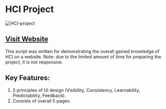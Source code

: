 # HCI Project
![HCI-project](https://user-images.githubusercontent.com/89376296/132988620-88ebda26-daa6-49ae-b396-c952215585f8.png)

## [Visit Website](https://lqsigif4vkfdxn4v2ka9iw-on.drv.tw/HCI-project/html/)

This script was written for demonstrating the overall gained knowledge of HCI on a website.
Note: due to the limited amount of time for preparing the project, it is not responsive.

## Key Features:
1. 5 principles of UI design (Visibility, Consistency, Learnability, Predictability, Feedback).
2. Consists of overall 5 pages.
